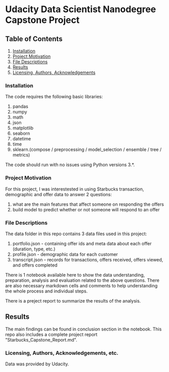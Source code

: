 # Udacity Data Scientist Nanodegree Capstone Project

## Table of Contents
1. [Installation](#installation)
2. [Project Motivation](#project-motivation)
3. [File Descriptions](#files)
4. [Results](#results)
5. [Licensing, Authors, Acknowledgements](#license)

### Installation <a name="installation"></a>

The code requires the following basic libraries:
1. pandas
2. numpy
3. math
4. json
5. matplotlib
6. seaborn
7. datetime
8. time
9. sklearn.(compose / preprocessing / model_selection / ensemble / tree / metrics)

The code should run with no issues using Python versions 3.*.
 
### Project Motivation <a name="project-motivation"></a>

For this project, I was interestested in using Starbucks transaction, demographic and offer data to answer 2 questions:

1. what are the main features that affect someone on responding the offers
2. build model to predict whether or not someone will respond to an offer

### File Descriptions <a name="files"></a>

The data folder in this repo contains 3 data files used in this project:
1. portfolio.json - containing offer ids and meta data about each offer (duration, type, etc.)
2. profile.json - demographic data for each customer
3. transcript.json - records for transactions, offers received, offers viewed, and offers completed

There is 1 notebook available here to show the data understanding, preparation, analysis and evaluation related to the above questions. There are also necessary markdown cells and comments to help understanding the whole process and individual steps.

There is a preject report to summarize the results of the analysis.

## Results<a name="results"></a>

The main findings can be found in conclusion section in the notebook. This repo also includes a complete project report "Starbucks_Capstone_Report.md".

### Licensing, Authors, Acknowledgements, etc.<a name="license"></a>

Data was provided by Udacity.
